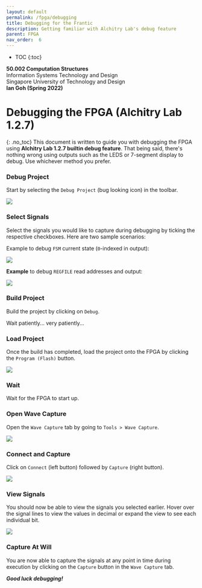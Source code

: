 ```yaml
---
layout: default
permalink: /fpga/debugging
title: Debugging for the Frantic
description: Getting familiar with Alchitry Lab's debug feature
parent: FPGA
nav_order:  6
---
```



* TOC
{:toc}

**50.002 Computation Structures**
<br>
Information Systems Technology and Design
<br>
Singapore University of Technology and Design
<br>
**Ian Goh (Spring 2022)**

# Debugging the FPGA (Alchitry Lab 1.2.7)
{: .no_toc}
This document is written to guide you with debugging the FPGA using **Alchitry Lab 1.2.7 builtin debug feature**. That being said, there's nothing wrong using outputs such as the LEDS or 7-segment display to debug. Use whichever method you prefer.


### Debug Project
Start by selecting the `Debug Project` (bug looking icon) in the toolbar.

<img src="/50002/assets/contentimage/debug_fpga/debug_icon.png"  class="center_full"/>


### Select Signals
Select the signals you would like to capture during debugging by ticking the respective checkboxes. Here are two sample scenarios:

Example to debug `FSM` current state (`0`-indexed in output):

<img src="/50002/assets/contentimage/debug_fpga/game_fsm.png"  class="center_seventy"/>


**Example** to debug `REGFILE` read addresses and output:

<img src="/50002/assets/contentimage/debug_fpga/regfile.png"  class="center_seventy"/>

### Build Project
Build the project by clicking on `Debug`.

Wait patiently... very patiently...

### Load Project
Once the build has completed, load the project onto the FPGA by clicking the `Program (Flash)` button.

<img src="/50002/assets/contentimage/debug_fpga/flash_icon.png"  class="center_full"/>

### Wait
Wait for the FPGA to start up.

### Open Wave Capture
Open the `Wave Capture` tab by going to `Tools > Wave Capture`.

<img src="/50002/assets/contentimage/debug_fpga/wave_capture.png"  class="center_full"/>

### Connect and Capture
Click on `Connect` (left button) followed by `Capture` (right button).

<img src="/50002/assets/contentimage/debug_fpga/conn_capture.png"  class="center_full"/>

### View Signals
You should now be able to view the signals you selected earlier. Hover over the signal lines to view the values in decimal or expand the view to see each individual bit.

<img src="/50002/assets/contentimage/debug_fpga/wave_capture_signals.png"  class="center_full"/>

### Capture At Will
You are now able to capture the signals at any point in time during execution by clicking on the `Capture` button in the `Wave Capture` tab.


***Good luck debugging!***






